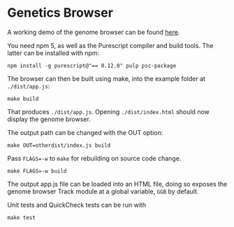 # Genetics Browser

A working demo of the genome browser can be found [here](https://chfi.github.io/genetics-browser-example/track/).

You need npm 5, as well as the Purescript compiler and build tools. The latter
can be installed with npm:

```shell
npm install -g purescript@"== 0.12.0" pulp psc-package

```

The browser can then be built using make, into the example folder at `./dist/app.js`:

``` shell
make build
```

That produces `./dist/app.js`. Opening `./dist/index.html`
should now display the genome browser.

The output path can be changed with the OUT option:


``` shell
make OUT=otherdist/index.js build
```

Pass `FLAGS=-w` to `make` for rebuilding on source code change.

``` shell
make FLAGS=-w build
```

The output app.js file can be loaded into an HTML file, doing so exposes
the genome browser Track module at a global variable, `GGB` by default.


Unit tests and QuickCheck tests can be run with
```shell
make test
```

